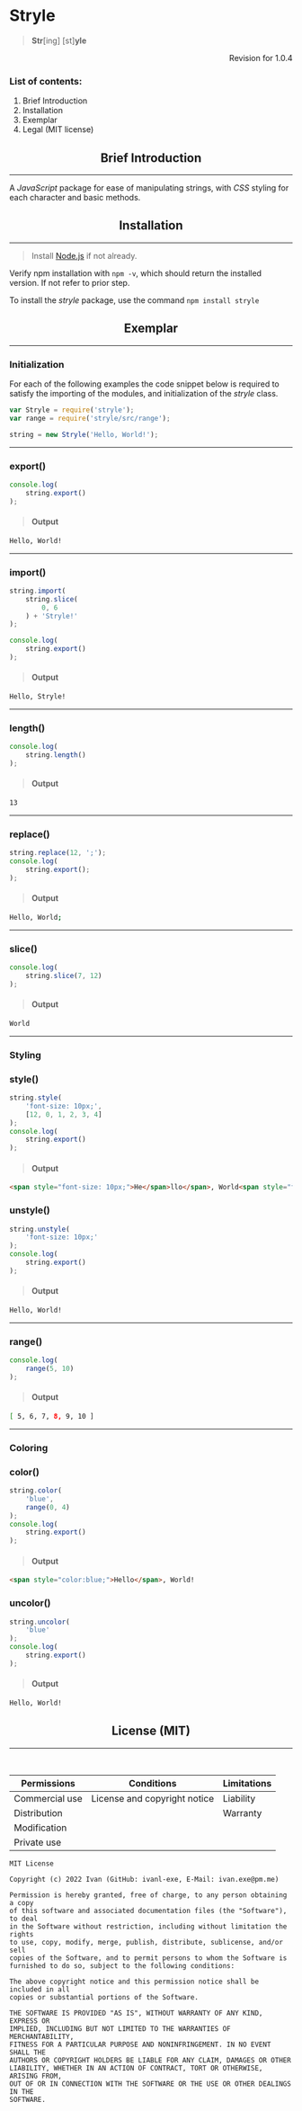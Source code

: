 <h1>Stryle</h1>

> <b>Str</b>[ing] [st]<b>yle</b>

<p style="text-align:right">Revision for 1.0.4</p>

### List of contents:
1. Brief Introduction
2. Installation
3. Exemplar
4. Legal (MIT license)

<b><h2 style="text-align:center">Brief Introduction</h3></b>

---

A <i>JavaScript</i> package for ease of manipulating strings, with <i>CSS</i> styling for each character and basic methods.

<b><h2 style="text-align:center">Installation</h2></b>

---

> Install [Node.js](https://nodejs.org/) if not already.

Verify npm installation with `npm -v`, which should return the installed version. If not refer to prior step.

To install the <i>stryle</i> package, use the command `npm install stryle`

<b><h2 style="text-align:center">Exemplar</h3></b>

---

<h3>Initialization</h3>

For each of the following examples the code snippet below is required to satisfy the importing of the modules, and initialization of the <i>stryle</i> class.

``` js
var Stryle = require('stryle');
var range = require('stryle/src/range');

string = new Stryle('Hello, World!');
```

---

<h3>export()</h3>

``` js
console.log(
    string.export()
);
```

> <h4>Output</h4>

``` html
Hello, World!
```

---

<h3>import()</h3>

``` js
string.import(
    string.slice(
        0, 6
    ) + 'Stryle!'
);

console.log(
    string.export()
);
```

> <h4>Output</h4>

``` html
Hello, Stryle!
```

---

<h3>length()</h3>

``` js
console.log(
    string.length()
);
```

> <h4>Output</h4>

``` html
13
```

---

<h3>replace()</h3>

``` js
string.replace(12, ';');
console.log(
    string.export();
);
```

> <h4>Output</h4>

``` bash
Hello, World;
```

---

<h3>slice()</h3>

``` js
console.log(
    string.slice(7, 12)
);
```

> <h4>Output</h4>

``` html
World
```

---

<b><h3>Styling</h3></b>

<h3>style()</h3>

``` js
string.style(
    'font-size: 10px;',
    [12, 0, 1, 2, 3, 4]
);
console.log(
    string.export()
);
```

> <h4>Output</h4>

``` html
<span style="font-size: 10px;">He</span>llo</span>, World<span style="font-size: 10px;">!</span>
```

<h3>unstyle()</h3>

``` js
string.unstyle(
    'font-size: 10px;'
);
console.log(
    string.export()
);
```

> <h4>Output</h4>

``` html
Hello, World!
```

---

<h3>range()</h3>

``` js
console.log(
    range(5, 10)
);
```

> <h4>Output</h4>

``` bash
[ 5, 6, 7, 8, 9, 10 ]
```

---

<b><h3>Coloring</h3></b>

<h3>color()</h3>

``` js
string.color(
    'blue',
    range(0, 4)
);
console.log(
    string.export()
);
```

> <h4>Output</h4>

``` html
<span style="color:blue;">Hello</span>, World!
```

<h3>uncolor()</h3>

``` js
string.uncolor(
    'blue'
);
console.log(
    string.export()
);
```

> <h4>Output</h4>

``` html
Hello, World!
```

<b><h2 style="text-align:center">License (MIT)</h3></b>

---
<br>

|Permissions|Conditions|Limitations|
|---|---|---|
|Commercial use|License and copyright notice|Liability|
|Distribution||Warranty|
|Modification|||
|Private use|||

```
MIT License

Copyright (c) 2022 Ivan (GitHub: ivanl-exe, E-Mail: ivan.exe@pm.me)

Permission is hereby granted, free of charge, to any person obtaining a copy
of this software and associated documentation files (the "Software"), to deal
in the Software without restriction, including without limitation the rights
to use, copy, modify, merge, publish, distribute, sublicense, and/or sell
copies of the Software, and to permit persons to whom the Software is
furnished to do so, subject to the following conditions:

The above copyright notice and this permission notice shall be included in all
copies or substantial portions of the Software.

THE SOFTWARE IS PROVIDED "AS IS", WITHOUT WARRANTY OF ANY KIND, EXPRESS OR
IMPLIED, INCLUDING BUT NOT LIMITED TO THE WARRANTIES OF MERCHANTABILITY,
FITNESS FOR A PARTICULAR PURPOSE AND NONINFRINGEMENT. IN NO EVENT SHALL THE
AUTHORS OR COPYRIGHT HOLDERS BE LIABLE FOR ANY CLAIM, DAMAGES OR OTHER
LIABILITY, WHETHER IN AN ACTION OF CONTRACT, TORT OR OTHERWISE, ARISING FROM,
OUT OF OR IN CONNECTION WITH THE SOFTWARE OR THE USE OR OTHER DEALINGS IN THE
SOFTWARE.
```